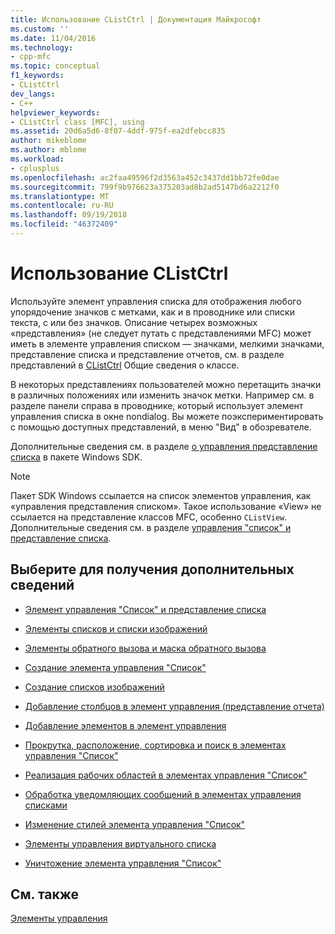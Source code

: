 ```yaml
---
title: Использование CListCtrl | Документация Майкрософт
ms.custom: ''
ms.date: 11/04/2016
ms.technology:
- cpp-mfc
ms.topic: conceptual
f1_keywords:
- CListCtrl
dev_langs:
- C++
helpviewer_keywords:
- CListCtrl class [MFC], using
ms.assetid: 20d6a5d6-8f07-4ddf-975f-ea2dfebcc835
author: mikeblome
ms.author: mblome
ms.workload:
- cplusplus
ms.openlocfilehash: ac2faa49596f2d3563a452c3437dd1bb72fe0dae
ms.sourcegitcommit: 799f9b976623a375203ad8b2ad5147bd6a2212f0
ms.translationtype: MT
ms.contentlocale: ru-RU
ms.lasthandoff: 09/19/2018
ms.locfileid: "46372409"
---
```

# <a name="using-clistctrl"></a>Использование CListCtrl

Используйте элемент управления списка для отображения любого упорядочение значков с метками, как и в проводнике или списки текста, с или без значков. Описание четырех возможных «представления» (не следует путать с представлениями MFC) может иметь в элементе управления списком — значками, мелкими значками, представление списка и представление отчетов, см. в разделе представлений в [CListCtrl](../mfc/reference/clistctrl-class.md) Общие сведения о классе.

В некоторых представлениях пользователей можно перетащить значки в различных положениях или изменить значок метки. Например см. в разделе панели справа в проводнике, который использует элемент управления списка в окне nondialog. Вы можете поэкспериментировать с помощью доступных представлений, в меню "Вид" в обозревателе.

Дополнительные сведения см. в разделе [о управления представление списка](/windows/desktop/Controls/list-view-controls-overview) в пакете Windows SDK.

> [!NOTE]
>  Пакет SDK Windows ссылается на список элементов управления, как «управления представления списком». Такое использование «View» не ссылается на представление классов MFC, особенно `CListView`. Дополнительные сведения см. в разделе [управления "список" и представление списка](../mfc/list-control-and-list-view.md).

## <a name="what-do-you-want-to-know-more-about"></a>Выберите для получения дополнительных сведений

- [Элемент управления "Список" и представление списка](../mfc/list-control-and-list-view.md)

- [Элементы списков и списки изображений](../mfc/list-items-and-image-lists.md)

- [Элементы обратного вызова и маска обратного вызова](../mfc/callback-items-and-the-callback-mask.md)

- [Создание элемента управления "Список"](../mfc/creating-the-list-control.md)

- [Создание списков изображений](../mfc/creating-the-image-lists.md)

- [Добавление столбцов в элемент управления (представление отчета)](../mfc/adding-columns-to-the-control-report-view.md)

- [Добавление элементов в элемент управления](../mfc/adding-items-to-the-control.md)

- [Прокрутка, расположение, сортировка и поиск в элементах управления "Список"](../mfc/scrolling-arranging-sorting-and-finding-in-list-controls.md)

- [Реализация рабочих областей в элементах управления "Список"](../mfc/implementing-working-areas-in-list-controls.md)

- [Обработка уведомляющих сообщений в элементах управления списками](../mfc/processing-notification-messages-in-list-controls.md)

- [Изменение стилей элемента управления "Список"](../mfc/changing-list-control-styles.md)

- [Элементы управления виртуального списка](../mfc/virtual-list-controls.md)

- [Уничтожение элемента управления "Список"](../mfc/destroying-the-list-control.md)

## <a name="see-also"></a>См. также

[Элементы управления](../mfc/controls-mfc.md)


